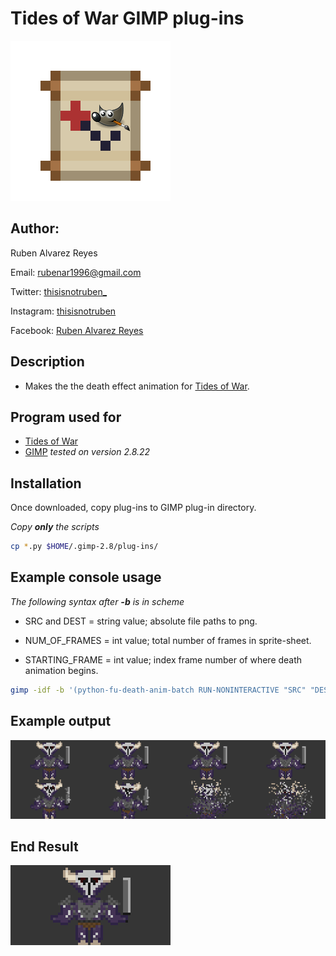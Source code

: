 # Tides of War GIMP plug-ins

![icon](icon.png)

## Author:
Ruben Alvarez Reyes

Email: rubenar1996@gmail.com

Twitter: [thisisnotruben_](https://twitter.com/thisisnotruben_)

Instagram: [thisisnotruben](https://www.instagram.com/thisisnotruben/)

Facebook: [Ruben Alvarez Reyes](https://www.facebook.com/thisisnotruben)

## Description
* Makes the the death effect animation for [Tides of War](https://github.com/thisisnotruben/Tides-of-War).

## Program used for
* [Tides of War](https://github.com/thisisnotruben/Tides-of-War)
* [GIMP](https://www.gimp.org/) *tested on version 2.8.22*

## Installation
Once downloaded, copy plug-ins to GIMP plug-in directory.

*Copy **only** the scripts*

```bash
cp *.py $HOME/.gimp-2.8/plug-ins/
```

## Example console usage

*The following syntax after **-b** is in scheme*

* SRC and DEST = string value; absolute file paths to png.

* NUM_OF_FRAMES = int value; total number of frames in sprite-sheet.

* STARTING_FRAME = int value; index frame number of where death animation begins.

```bash
gimp -idf -b '(python-fu-death-anim-batch RUN-NONINTERACTIVE "SRC" "DEST" NUM_OF_FRAMES STARTING_FRAME)' -b '(gimp-quit 0)'
```

## Example output
![example](example.png)

## End Result
![example-death-animation](example_anim.gif)

